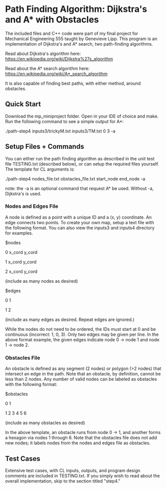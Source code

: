 # Path Finding Algorithm: Dijkstra's and A* with Obstacles

The included files and C++ code were part of my final project for Mechanical Engineering 555 taught by Genevieve Lipp. This program is an implementation of Dijkstra's and A* search, two path-finding algorithms.

Read about Dijkstra's algorithm here: https://en.wikipedia.org/wiki/Dijkstra%27s_algorithm

Read about the A* search algorithm here: https://en.wikipedia.org/wiki/A*_search_algorithm

It is also capable of finding best paths, with either method, around obstacles.


## Quick Start
Download the mp_miniproject folder. Open in your IDE of choice and make. Run the following command to see a simple output for A*:

./path-step4 inputs3/trickyM.txt inputs3/TM.txt 0 3 -a



## Setup Files + Commands

You can either run the path finding algorithm as described in the unit test file TESTING.txt (described below), or can setup the required files yourself. The template for CL arguments is:

./path-step4 nodes_file.txt obstacles_file.txt start_node end_node -a

note: the -a is an optional command that request A* be used. Without -a, Dijkstra's is used.

### Nodes and Edges File
A node is defined as a point with a unique ID and a (x, y) coordinate. An edge connects two points. To create your own map, setup a text file with the following format. You can also view the inputs3 and inputs4 directory for examples.

$nodes

0 x_cord y_cord

1 x_cord y_cord

2 x_cord y_cord

(include as many nodes as desired)

$edges

0 1

1 2

(include as many edges as desired. Repeat edges are ignored.)

While the nodes do not need to be ordered, the IDs must start at 0 and be continuous (incorrect: 1, 0, 3). Only two edges may be given per line. In the above format example, the given edges indicate node 0 -> node 1 and node 1 -> node 2.

### Obstacles File
An obstacle is defined as any segment (2 nodes) or polygon (>2 nodes) that intersect an edge in the path. Note that an obstacle, by definition, cannot be less than 2 nodes. Any number of valid nodes can be labeled as obstacles with the following format:

$obstacles

0 1

1 2 3 4 5 6

(include as many obstacles as desired)

In the above template, an obstacle runs from node 0 -> 1, and another forms a hexagon via nodes 1 through 6. Note that the obstacles file does not add new nodes; it labels nodes from the nodes and edges file as obstacles.



## Test Cases
Extensive test cases, with CL inputs, outputs, and program design comments are included in TESTING.txt. If you simply wish to read about the overall implementation, skip to the section titled "step4."
